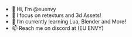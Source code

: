 - 👋 Hi, I’m @euenvy 
- 👀 I focus on retexturs and 3d Assets!
- 🌱 I’m currently learning Lua, Blender and More!
- 📫 Reach me on discord at (EU ENVY)

